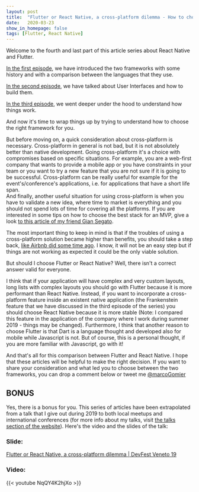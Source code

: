 ```yaml
---
layout: post
title:  "Flutter or React Native, a cross-platform dilemma - How to chose + Bonus - (Part 4)"
date:   2020-03-23
show_in_homepage: false
tags: [Flutter, React Native]
---
```


Welcome to the fourth and last part of this article series about React Native and Flutter. 

[In the first episode](http://marcogomiero.com/posts/2019/rn-flutter-dilemma-1-intro/), we have introduced the two frameworks with some history and with a comparison between the languages that they use.

[In the second episode](http://marcogomiero.com/posts/2019/rn-flutter-dilemma-2-ui/), we have talked about User Interfaces and how to build them. 

[In the third episode](http://marcogomiero.com/posts/2019/rn-flutter-dilemma-3-under-hood/), we went deeper under the hood to understand how things work.

And now it's time to wrap things up by trying to understand how to choose the right framework for you.

But before moving on, a quick consideration about cross-platform is necessary. Cross-platform in general is not bad, but it is not absolutely better than native development. Going cross-platform it's a choice with compromises based on specific situations. For example, you are a web-first company that wants to provide a mobile app or you have constraints in your team or you want to try a new feature that you are not sure if it is going to be successful. 
Cross-platform can be really useful for example for the event's/conference's applications, i.e. for applications that have a short life span.  
And finally, another useful situation for using cross-platform is when you have to validate a new idea, where time to market is everything and you should not spend lots of time for covering all the platforms. If you are interested in some tips on how to choose the best stack for an MVP, give a look [to this article of my friend Gian Segato](https://giansegato.com/essays/a-technical-framework-for-early-stage-startups/).

The most important thing to keep in mind is that if the troubles of using a cross-platform solution became higher than benefits, you should take a step back, [like Airbnb did some time ago](https://medium.com/airbnb-engineering/sunsetting-react-native-1868ba28e30a). I know, it will not be an easy step but if things are not working as expected it could be the only viable solution.

But should I choose Flutter or React Native? Well, there isn't a correct answer valid for everyone.

I think that if your application will have complex and very custom layouts, long lists with complex layouts you should go with Flutter because it is more performant than React Native. Instead, if you want to incorporate a cross-platform feature inside an existent native application (the Frankenstein feature that we have discussed in the third episode of the series) you should choose React Native because it is more stable (Note: I compared this feature in the application of the company where I work during summer 2019 - things may be changed). Furthermore, I think that another reason to choose Flutter is that Dart is a language thought and developed also for mobile while Javascript is not. But of course, this is a personal thought, if you are more familiar with Javascript, go with it!

And that's all for this comparison between Flutter and React Native. I hope that these articles will be helpful to make the right decision. If you want to share your consideration and what led you to choose between the two frameworks, you can drop a comment below or tweet me [@marcoGomier](https://twitter.com/marcoGomier)

## BONUS

Yes, there is a bonus for you. This series of articles have been extrapolated from a talk that I give out during 2019 to both local meetups and international conferences (for more info about my talks, visit [the talks section of the website](https://www.marcogomiero.com/talks/)).
Here's the video and the slides of the talk:

### Slide:
[Flutter or React Native, a cross-platform dilemma | DevFest Veneto 19](https://speakerdeck.com/prof18/flutter-or-react-native-a-cross-platform-dilemma-devfest-veneto-19)

<script async class="speakerdeck-embed" data-id="02923dd271234bfe93db88058e894bab" data-ratio="1.77777777777778" src="//speakerdeck.com/assets/embed.js"></script>

### Video: 
{{< youtube NqQY4K2hjXo >}}
